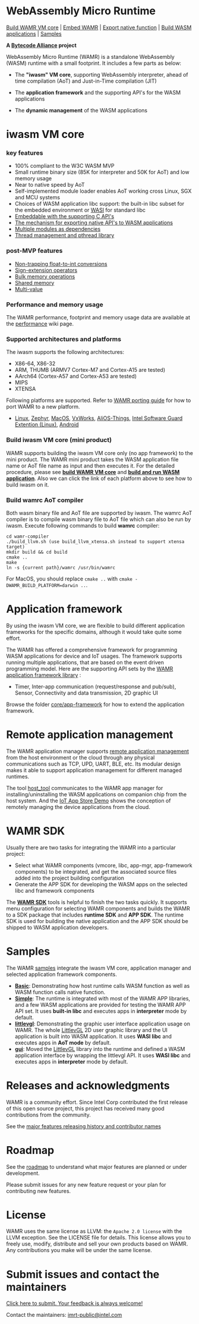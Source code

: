 WebAssembly Micro Runtime
=========================
[Build WAMR VM core](./doc/build_wamr.md) | [Embed WAMR](./doc/embed_wamr.md) | [Export native function](./doc/export_native_api.md) | [Build WASM applications](./doc/build_wasm_app.md) | [Samples](https://github.com/bytecodealliance/wasm-micro-runtime#samples-and-demos)

**A [Bytecode Alliance][BA] project**

[BA]: https://bytecodealliance.org/

WebAssembly Micro Runtime (WAMR) is a standalone WebAssembly (WASM) runtime with a small footprint. It includes a few parts as below:
- The **"iwasm" VM core**, supporting WebAssembly interpreter, ahead of time compilation (AoT) and Just-in-Time compilation (JIT)

- The **application framework** and the supporting API's for the WASM applications

- The **dynamic management** of the WASM applications



iwasm VM core
=========================

### key features

- 100% compliant to the W3C WASM MVP
- Small runtime binary size (85K for interpreter and 50K for AoT) and low memory usage
- Near to native speed by AoT
- Self-implemented module loader enables AoT working cross Linux, SGX and MCU systems
- Choices of WASM application libc support: the built-in libc subset for the embedded environment or [WASI](https://github.com/WebAssembly/WASI) for standard libc
- [Embeddable with the supporting C API's](./doc/embed_wamr.md)
- [The mechanism for exporting native API's to WASM applications](./doc/export_native_api.md)
- [Multiple modules as dependencies](./doc/multi_module.md)
- [Thread management and pthread library](./doc/pthread_library.md)

### post-MVP features
- [Non-trapping float-to-int conversions](https://github.com/WebAssembly/nontrapping-float-to-int-conversions)
- [Sign-extension operators](https://github.com/WebAssembly/sign-extension-ops)
- [Bulk memory operations](https://github.com/WebAssembly/bulk-memory-operations)
- [Shared memory](https://github.com/WebAssembly/threads/blob/main/proposals/threads/Overview.md#shared-linear-memory)
- [Multi-value](https://github.com/WebAssembly/multi-value)

### Performance and memory usage
The WAMR performance, footprint and memory usage data are available at the [performance](../../wiki/Performance) wiki page.

### Supported architectures and platforms

The iwasm supports the following architectures:

- X86-64, X86-32
- ARM, THUMB (ARMV7 Cortex-M7 and Cortex-A15 are tested)
- AArch64 (Cortex-A57 and Cortex-A53 are tested)
- MIPS
- XTENSA

Following platforms are supported. Refer to [WAMR porting guide](./doc/port_wamr.md) for how to port WAMR to a new platform.

- [Linux](./doc/build_wamr.md#linux), [Zephyr](./doc/build_wamr.md#zephyr), [MacOS](./doc/build_wamr.md#macos), [VxWorks](./doc/build_wamr.md#vxworks), [AliOS-Things](./doc/build_wamr.md#alios-things), [Intel Software Guard Extention (Linux)](./doc/build_wamr.md#linux-sgx-intel-software-guard-extention), [Android](./doc/build_wamr.md#android)

### Build iwasm VM core (mini product)

WAMR supports building the iwasm VM core only (no app framework) to the mini product. The WAMR mini product takes the WASM application file name or AoT file name as input and then executes it. For the detailed procedure, please see **[build WAMR VM core](./doc/build_wamr.md)** and **[build and run WASM application](./doc/build_wasm_app.md)**. Also we can click the link of each platform above to see how to build iwasm on it.

### Build wamrc AoT compiler

Both wasm binary file and AoT file are supported by iwasm. The wamrc AoT compiler is to compile wasm binary file to AoT file which can also be run by iwasm. Execute following commands to build **wamrc** compiler:

```shell
cd wamr-compiler
./build_llvm.sh (use build_llvm_xtensa.sh instead to support xtensa target)
mkdir build && cd build
cmake ..
make
ln -s {current path}/wamrc /usr/bin/wamrc
```
For MacOS, you should replace `cmake ..` with `cmake -DWAMR_BUILD_PLATFORM=darwin ..`.

Application framework
===================================

By using the iwasm VM core, we are flexible to build different application frameworks for the specific domains, although it would take quite some effort.

The WAMR has offered a comprehensive framework for programming WASM applications for device and IoT usages. The framework supports running multiple applications, that are based on the event driven programming model. Here are the supporting API sets by the [WAMR application framework library](./doc/wamr_api.md) :

- Timer,  Inter-app communication (request/response and pub/sub), Sensor, Connectivity and data transmission, 2D graphic UI

Browse the folder  [core/app-framework](./core/app-framework) for how to extend the application framework.



# Remote application management

The WAMR application manager supports [remote application management](./core/app-mgr) from the host environment or the cloud through any physical communications such as TCP, UPD, UART, BLE, etc. Its modular design makes it able to support application management for different managed runtimes.

The tool [host_tool](./test-tools/host-tool) communicates to the WAMR app manager for installing/uninstalling the WASM applications on companion chip from the host system. And the [IoT App Store Demo](./test-tools/IoT-APP-Store-Demo/) shows the conception of remotely managing the device applications from the cloud.


WAMR SDK
==========

Usually there are two tasks for integrating the WAMR into a particular project:

- Select what WAMR components (vmcore, libc, app-mgr, app-framework components) to be integrated, and get the associated source files added into the project building configuration
- Generate the APP SDK for developing the WASM apps on the selected libc and framework components

The **[WAMR SDK](./wamr-sdk)** tools is helpful to finish the two tasks quickly. It supports menu configuration for selecting WAMR components and builds the WAMR to a SDK package that includes **runtime SDK** and **APP SDK**. The runtime SDK is used for building the native application and the APP SDK should be shipped to WASM application developers.


Samples
=================

The WAMR [samples](./samples) integrate the iwasm VM core, application manager and selected application framework components.

- [**Basic**](./samples/basic): Demonstrating how host runtime calls WASM function as well as WASM function calls native function.
- **[Simple](./samples/simple/README.md)**: The runtime is integrated with most of the WAMR APP libraries, and a few WASM applications are provided for testing the WAMR APP API set. It uses **built-in libc** and executes apps in **interpreter** mode by default.
- **[littlevgl](./samples/littlevgl/README.md)**: Demonstrating the graphic user interface application usage on WAMR. The whole [LittlevGL](https://github.com/littlevgl/) 2D user graphic library and the UI application is built into WASM application.  It uses **WASI libc** and executes apps in **AoT mode** by default.
- **[gui](./samples/gui/README.md)**: Moved the [LittlevGL](https://github.com/littlevgl/) library into the runtime and defined a WASM application interface by wrapping the littlevgl API. It uses **WASI libc** and executes apps in **interpreter** mode by default.




Releases and acknowledgments
============================

WAMR is a community effort. Since Intel Corp contributed the first release of this open source project, this project has received many good contributions from the community.

See the [major features releasing history and contributor names](./doc/release_ack.md)


Roadmap
=======

See the [roadmap](./doc/roadmap.md) to understand what major features are planned or under development.

Please submit issues for any new feature request or your plan for contributing new features.


License
=======
WAMR uses the same license as LLVM: the `Apache 2.0 license` with the LLVM
exception. See the LICENSE file for details. This license allows you to freely
use, modify, distribute and sell your own products based on WAMR.
Any contributions you make will be under the same license.


Submit issues and contact the maintainers
=========================================
[Click here to submit. Your feedback is always welcome!](https://github.com/intel/wasm-micro-runtime/issues/new)


Contact the maintainers: imrt-public@intel.com
